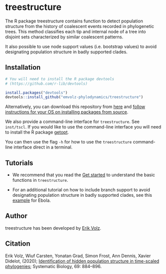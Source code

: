 # treestructure

The R package treestructure contains function to detect population structure from 
the history of coalescent events recorded in phylogenetic trees. 
This method classifies each tip and internal node of a tree into disjoint sets 
characterized by similar coalescent patterns.

It also possible to use node support values (i.e. bootstrap values) to avoid 
designating population structure in badly supported clades.



## Installation

```r
# You will need to install the R package devtools 
# (https://github.com/r-lib/devtools)

install.packages("devtools")
devtools::install_github("emvolz-phylodynamics/treestructure")
```

Alternatively, you can download this repository from [here](https://github.com/emvolz-phylodynamics/treestructure/) and [follow instructions for your OS on installing packages from source](https://cran.r-project.org/doc/manuals/r-release/R-admin.html#Installing-packages).

We also provide a command-line interface for `treestructure`. See `inst/tscl`.
If you would like to use the command-line interface you will need to install
the R package [getopt](https://github.com/trevorld/r-getopt).

You can then use the flag `-h` for how to use the `treestructure` command-line 
interface direct in a terminal.


## Tutorials 

* We recommend that you read the [Get started](http://emvolz-phylodynamics.github.io/treestructure/articles/treestructure.html) to 
understand the basic functions in `treestructure`.

* For an additional tutorial on how to include branch support to avoid designating 
population structure in badly supported clades, see this 
[example](http://emvolz-phylodynamics.github.io/treestructure/articles/supportValues.html) for Ebola.


## Author

treestructure has been developed by [Erik Volz](https://profiles.imperial.ac.uk/e.volz).


## Citation

Erik Volz, Wiuf Carsten, Yonatan Grad, Simon Frost, Ann Dennis, Xavier Didelot, 
(2020); [Identification of hidden population structure in time-scaled phylogenies](https://academic.oup.com/sysbio/article/69/5/884/5734655); 
Systematic Biology, 69: 884–896.
